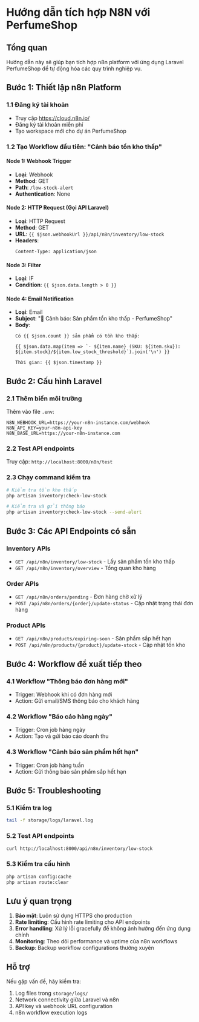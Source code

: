 # Hướng dẫn tích hợp N8N với PerfumeShop

## Tổng quan
Hướng dẫn này sẽ giúp bạn tích hợp n8n platform với ứng dụng Laravel PerfumeShop để tự động hóa các quy trình nghiệp vụ.

## Bước 1: Thiết lập n8n Platform

### 1.1 Đăng ký tài khoản
- Truy cập https://cloud.n8n.io/
- Đăng ký tài khoản miễn phí
- Tạo workspace mới cho dự án PerfumeShop

### 1.2 Tạo Workflow đầu tiên: "Cảnh báo tồn kho thấp"

#### Node 1: Webhook Trigger
- **Loại**: Webhook
- **Method**: GET
- **Path**: `/low-stock-alert`
- **Authentication**: None

#### Node 2: HTTP Request (Gọi API Laravel)
- **Loại**: HTTP Request
- **Method**: GET
- **URL**: `{{ $json.webhookUrl }}/api/n8n/inventory/low-stock`
- **Headers**: 
  ```
  Content-Type: application/json
  ```

#### Node 3: Filter
- **Loại**: IF
- **Condition**: `{{ $json.data.length > 0 }}`

#### Node 4: Email Notification
- **Loại**: Email
- **Subject**: "🚨 Cảnh báo: Sản phẩm tồn kho thấp - PerfumeShop"
- **Body**: 
  ```
  Có {{ $json.count }} sản phẩm có tồn kho thấp:
  
  {{ $json.data.map(item => `- ${item.name} (SKU: ${item.sku}): ${item.stock}/${item.low_stock_threshold}`).join('\n') }}
  
  Thời gian: {{ $json.timestamp }}
  ```

## Bước 2: Cấu hình Laravel

### 2.1 Thêm biến môi trường
Thêm vào file `.env`:
```env
N8N_WEBHOOK_URL=https://your-n8n-instance.com/webhook
N8N_API_KEY=your-n8n-api-key
N8N_BASE_URL=https://your-n8n-instance.com
```

### 2.2 Test API endpoints
Truy cập: `http://localhost:8000/n8n/test`

### 2.3 Chạy command kiểm tra
```bash
# Kiểm tra tồn kho thấp
php artisan inventory:check-low-stock

# Kiểm tra và gửi thông báo
php artisan inventory:check-low-stock --send-alert
```

## Bước 3: Các API Endpoints có sẵn

### Inventory APIs
- `GET /api/n8n/inventory/low-stock` - Lấy sản phẩm tồn kho thấp
- `GET /api/n8n/inventory/overview` - Tổng quan kho hàng

### Order APIs
- `GET /api/n8n/orders/pending` - Đơn hàng chờ xử lý
- `POST /api/n8n/orders/{order}/update-status` - Cập nhật trạng thái đơn hàng

### Product APIs
- `GET /api/n8n/products/expiring-soon` - Sản phẩm sắp hết hạn
- `POST /api/n8n/products/{product}/update-stock` - Cập nhật tồn kho

## Bước 4: Workflow đề xuất tiếp theo

### 4.1 Workflow "Thông báo đơn hàng mới"
- Trigger: Webhook khi có đơn hàng mới
- Action: Gửi email/SMS thông báo cho khách hàng

### 4.2 Workflow "Báo cáo hàng ngày"
- Trigger: Cron job hàng ngày
- Action: Tạo và gửi báo cáo doanh thu

### 4.3 Workflow "Cảnh báo sản phẩm hết hạn"
- Trigger: Cron job hàng tuần
- Action: Gửi thông báo sản phẩm sắp hết hạn

## Bước 5: Troubleshooting

### 5.1 Kiểm tra log
```bash
tail -f storage/logs/laravel.log
```

### 5.2 Test API endpoints
```bash
curl http://localhost:8000/api/n8n/inventory/low-stock
```

### 5.3 Kiểm tra cấu hình
```bash
php artisan config:cache
php artisan route:clear
```

## Lưu ý quan trọng

1. **Bảo mật**: Luôn sử dụng HTTPS cho production
2. **Rate limiting**: Cấu hình rate limiting cho API endpoints
3. **Error handling**: Xử lý lỗi gracefully để không ảnh hưởng đến ứng dụng chính
4. **Monitoring**: Theo dõi performance và uptime của n8n workflows
5. **Backup**: Backup workflow configurations thường xuyên

## Hỗ trợ

Nếu gặp vấn đề, hãy kiểm tra:
1. Log files trong `storage/logs/`
2. Network connectivity giữa Laravel và n8n
3. API key và webhook URL configuration
4. n8n workflow execution logs


